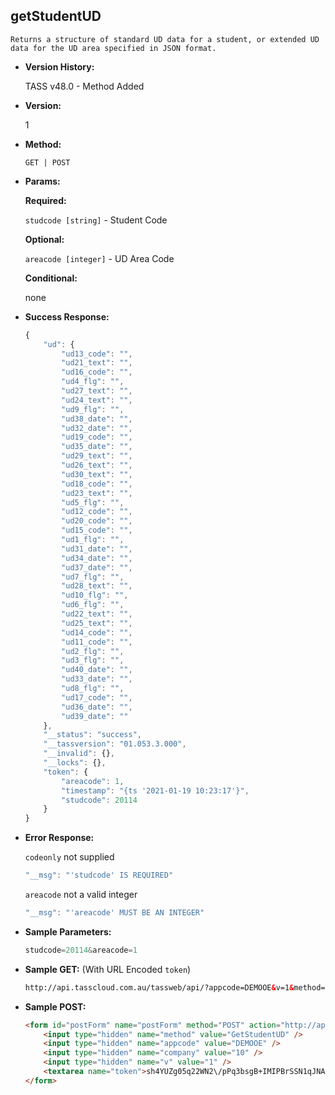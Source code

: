 **getStudentUD**
----
	Returns a structure of standard UD data for a student, or extended UD data for the UD area specified in JSON format.

* **Version History:**

    TASS v48.0 - Method Added

* **Version:**

	1

* **Method:**

	`GET | POST`
  
* **Params:**

   **Required:**
 
	`studcode [string]` - Student Code                    

   **Optional:**

	`areacode [integer]` - UD Area Code

   **Conditional:**

	none

* **Success Response:**

    ```javascript
	{
		"ud": {
			"ud13_code": "",
			"ud21_text": "",
			"ud16_code": "",
			"ud4_flg": "",
			"ud27_text": "",
			"ud24_text": "",
			"ud9_flg": "",
			"ud38_date": "",
			"ud32_date": "",
			"ud19_code": "",
			"ud35_date": "",
			"ud29_text": "",
			"ud26_text": "",
			"ud30_text": "",
			"ud18_code": "",
			"ud23_text": "",
			"ud5_flg": "",
			"ud12_code": "",
			"ud20_code": "",
			"ud15_code": "",
			"ud1_flg": "",
			"ud31_date": "",
			"ud34_date": "",
			"ud37_date": "",
			"ud7_flg": "",
			"ud28_text": "",
			"ud10_flg": "",
			"ud6_flg": "",
			"ud22_text": "",
			"ud25_text": "",
			"ud14_code": "",
			"ud11_code": "",
			"ud2_flg": "",
			"ud3_flg": "",
			"ud40_date": "",
			"ud33_date": "",
			"ud8_flg": "",
			"ud17_code": "",
			"ud36_date": "",
			"ud39_date": ""
		},
		"__status": "success",
		"__tassversion": "01.053.3.000",
		"__invalid": {},
		"__locks": {},
		"token": {
			"areacode": 1,
			"timestamp": "{ts '2021-01-19 10:23:17'}",
			"studcode": 20114
		}
	}
    ```
 
* **Error Response:**

    `codeonly` not supplied
    ```javascript
    "__msg": "'studcode' IS REQUIRED"
    ```

    `areacode` not a valid integer
    ```javascript
    "__msg": "'areacode' MUST BE AN INTEGER"
    ```
    
* **Sample Parameters:**

	```javascript
	studcode=20114&areacode=1
	```

* **Sample GET:** (With URL Encoded `token`)

	```HTML
	http://api.tasscloud.com.au/tassweb/api/?appcode=DEMOOE&v=1&method=GetStudentUD&token=sh4YUZg05q22WN2%2FpPq3bsgB%2BIMIPBrSSN1qJNA5BJQ%3D&company=10
	```
  
* **Sample POST:**

	```HTML
	<form id="postForm" name="postForm" method="POST" action="http://api.tasscloud.com.au/tassweb/api/">
		<input type="hidden" name="method" value="GetStudentUD" />
		<input type="hidden" name="appcode" value="DEMOOE" />
		<input type="hidden" name="company" value="10" />
		<input type="hidden" name="v" value="1" />
		<textarea name="token">sh4YUZg05q22WN2\/pPq3bsgB+IMIPBrSSN1qJNA5BJQ=</textarea>
	</form>
	```
